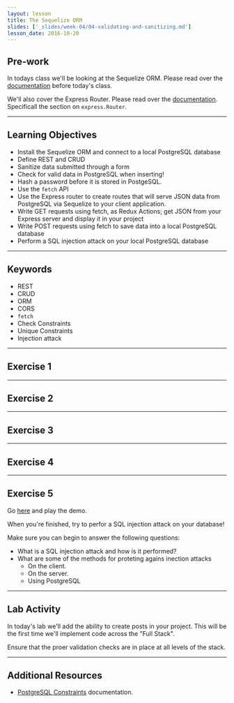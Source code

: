 ```yaml
---
layout: lesson
title: The Sequelize ORM
slides: ['_slides/week-04/04-validating-and-sanitizing.md']
lesson_date: 2016-10-20
---
```


## Pre-work

In todays class we'll be looking at the Sequelize ORM.
Please read over the [documentation](http://docs.sequelizejs.com/en/v3/) before today's class.

We'll also cover the Express Router. Please read over the [documentation](https://expressjs.com/en/guide/routing.html).
Specificall the section on `express.Router`.

---

## Learning Objectives

- Install the Sequelize ORM and connect to a local PostgreSQL database
- Define REST and CRUD
- Sanitize data submitted through a form
- Check for valid data in PostgreSQL when inserting!
- Hash a password before it is stored in PostgeSQL.
- Use the `fetch` API
- Use the Express router to create routes that will serve JSON
data from PostgreSQL via Sequelize to your client application.
- Write GET requests using fetch, as Redux Actions; get JSON from your Express server
and display it in your project
- Write POST requests using fetch to save data into a local PostgreSQL database
- Perform a SQL injection attack on your local PostgreSQL database

---

## Keywords

- REST
- CRUD
- ORM
- CORS
- `fetch`
- Check Constraints
- Unique Constraints
- Injection attack

---

## Exercise 1

<!--
    // INSTALL AND CONNECT SEQUELIZE
-->
---

## Exercise 2


<!--
    // CREATE SCHEMA WITH SEQUELIZE
    // DEFINE RELATIONSHIPS
    // ADD STUB DATA
-->

---

## Exercise 3


<!--
    // CREATE ROUTES MODULES
    // SET UP RESTFUL ROUTE HANDLER FOR CREATE POST
-->


---

## Exercise 4

<!--
    // SAVE DATA TO DATABASE USING FETCH / EXPRESS / SEQUELIZE
-->

---

## Exercise 5

Go [here](https://www.codebashing.com/) and play the demo.

When you're finished, try to perfor a SQL injection attack on your database!

Make sure you can begin to answer the following questions: <br/>
- What is a SQL injection attack and how is it performed?
- What are some of the methods for proteting agains inection attacks
  - On the client.
  - On the server.
  - Using PostgreSQL

---

## Lab Activity

In today's lab we'll add the ability to create posts in your project. This will be the first time we'll
implement code across the "Full Stack".

Ensure that the proer validation checks are in place at all levels of the stack.

---

## Additional Resources

- [PostgreSQL Constraints](https://www.postgresql.org/docs/9.6/static/ddl-constraints.html) documentation.
